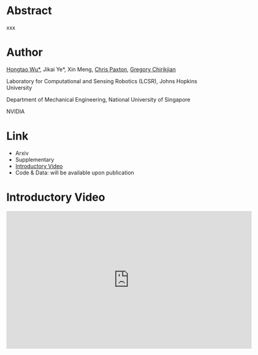 # Abstract

xxx

# Author
[Hongtao Wu*](https://github.com/ChirikjianLab/ravenstamp), Jikai Ye*, Xin Meng, [Chris Paxton](https://cpaxton.github.io/about/), [Gregory Chirikjian](https://cde.nus.edu.sg/me/staff/chirikjian-gregory-s/)

Laboratory for Computational and Sensing Robotics (LCSR), Johns Hopkins University

Department of Mechanical Engineering, National University of Singapore

NVIDIA

# Link
- Arxiv
- Supplementary
- [Introductory Video](https://youtu.be/xCuYaw7_BNY)
- Code & Data: will be available upon publication

# Introductory Video
<iframe width="640" height="360" src="https://www.youtube.com/embed/xCuYaw7_BNY" frameborder="0" allow="autoplay; encrypted-media" allowfullscreen></iframe>